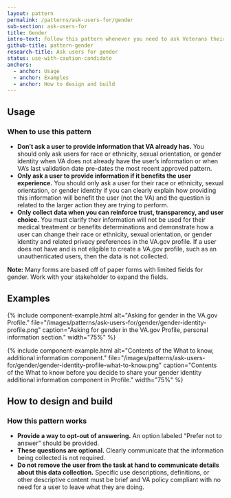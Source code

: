 ```yaml
---
layout: pattern
permalink: /patterns/ask-users-for/gender
sub-section: ask-users-for
title: Gender
intro-text: Follow this pattern whenever you need to ask Veterans their gender. 
github-title: pattern-gender
research-title: Ask users for gender
status: use-with-caution-candidate
anchors:
  - anchor: Usage
  - anchor: Examples
  - anchor: How to design and build
---
```


## Usage

### When to use this pattern

* **Don’t ask a user to provide information that VA already has.** You should only ask users for race or ethnicity, sexual orientation, or gender identity when VA does not already have the user’s information or when VA’s last validation date pre-dates the most recent approved pattern.
* **Only ask a user to provide information if it benefits the user experience.** You should only ask a user for their race or ethnicity, sexual orientation, or gender identity if you can clearly explain how providing this information will benefit the user (not the VA) and the question is related to the larger action they are trying to perform.
* **Only collect data when you can reinforce trust, transparency, and user choice.** You must clarify their information will not be used for their medical treatment or benefits determinations and demonstrate how a user can change their race or ethnicity, sexual orientation, or gender identity and related privacy preferences in the VA.gov profile. If a user does not have and is not eligible to create a VA.gov profile, such as an unauthenticated users, then the data is not collected.

**Note:** Many forms are based off of paper forms with limited fields for gender. Work with your stakeholder to expand the fields.

## Examples

{% include component-example.html alt="Asking for gender in the VA.gov Profile." file="/images/patterns/ask-users-for/gender/gender-identity-profile.png" caption="Asking for gender in the VA.gov Profile, personal information section." width="75%" %}

{% include component-example.html alt="Contents of the What to know, additional information component." file="/images/patterns/ask-users-for/gender/gender-identity-profile-what-to-know.png" caption="Contents of the What to know before you decide to share your gender identity additional information component in Profile." width="75%" %}

## How to design and build

### How this pattern works

* **Provide a way to opt-out of answering.** An option labeled “Prefer not to answer” should be provided.
* **These questions are optional.** Clearly communicate that the information being collected is not required.
* **Do not remove the user from the task at hand to communicate details about this data collection.** Specific use descriptions, definitions, or other descriptive content must be brief and VA policy compliant with no need for a user to leave what they are doing.